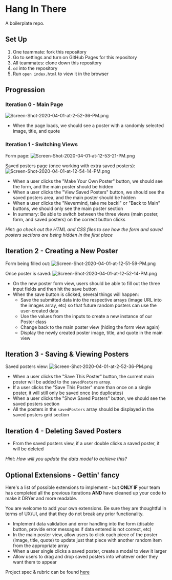 # Hang In There

A boilerplate repo.

## Set Up

1. One teammate: fork this repository
2. Go to settings and turn on GitHub Pages for this repository
3. All teammates: clone down this repository
4. `cd` into the repository
5. Run `open index.html` to view it in the browser

## Progression

### Iteration 0 - Main Page

![Screen-Shot-2020-04-01-at-2-52-36-PM.png](https://i.postimg.cc/dV78HSYC/Screen-Shot-2020-04-01-at-2-52-36-PM.png)

- When the page loads, we should see a poster with a randomly selected image, title, and quote

### Iteration 1 - Switching Views

Form page:
![Screen-Shot-2020-04-01-at-12-53-21-PM.png](https://i.postimg.cc/25zpYvSC/Screen-Shot-2020-04-01-at-12-53-21-PM.png)

Saved posters page (once working with extra saved posters):
![Screen-Shot-2020-04-01-at-12-54-14-PM.png](https://i.postimg.cc/BtWyVPz9/Screen-Shot-2020-04-01-at-12-54-14-PM.png)

- When a user clicks the "Make Your Own Poster" button, we should see the form, and the main poster should be hidden
- When a user clicks the "View Saved Posters" button, we should see the saved posters area, and the main poster should be hidden
- When a user clicks the "Nevermind, take me back!" or "Back to Main" buttons, we should only see the main poster section
- In summary: Be able to switch between the three views (main poster, form, and saved posters) on the correct button clicks

_Hint: go check out the HTML and CSS files to see how the form and saved posters sections are being hidden in the first place_

## Iteration 2 - Creating a New Poster

Form being filled out:
![Screen-Shot-2020-04-01-at-12-51-59-PM.png](https://i.postimg.cc/d0nbV1hr/Screen-Shot-2020-04-01-at-12-51-59-PM.png)

Once poster is saved:
![Screen-Shot-2020-04-01-at-12-52-14-PM.png](https://i.postimg.cc/sXNb5N92/Screen-Shot-2020-04-01-at-12-52-14-PM.png)

- On the new poster form view, users should be able to fill out the three input fields and then hit the save button
- When the save button is clicked, several things will happen:
  - Save the submitted data into the respective arrays (image URL into the images array, etc) so that future random posters can use the user-created data
  - Use the values from the inputs to create a new instance of our Poster class
  - Change back to the main poster view (hiding the form view again)
  - Display the newly created poster image, title, and quote in the main view

## Iteration 3 - Saving & Viewing Posters

Saved posters view:
![Screen-Shot-2020-04-01-at-2-52-36-PM.png](https://i.postimg.cc/dV78HSYC/Screen-Shot-2020-04-01-at-2-52-36-PM.png)

- When a user clicks the "Save This Poster" button, the current main poster will be added to the `savedPosters` array.
- If a user clicks the "Save This Poster" more than once on a single poster, it will still only be saved once (no duplicates)
- When a user clicks the "Show Saved Posters" button, we should see the saved posters section
- All the posters in the `savedPosters` array should be displayed in the saved posters grid section

## Iteration 4 - Deleting Saved Posters

- From the saved posters view, if a user double clicks a saved poster, it will be deleted

_Hint: How will you update the data model to achieve this?_

## Optional Extensions - Gettin' fancy

Here's a list of possible extensions to implement - but **ONLY IF** your team has completed all the previous iterations **AND** have cleaned up your code to make it DRYer and more readable.

You are welcome to add your own extensions. Be sure they are thoughtful in terms of UX/UI, and that they do not break any prior functionality.

- Implement data validation and error handling into the form (disable button, provide error messages if data entered is not correct, etc)
- In the main poster view, allow users to click each piece of the poster (image, title, quote) to update just that piece with another random item from the appropriate array
- When a user single clicks a saved poster, create a modal to view it larger
- Allow users to drag and drop saved posters into whatever order they want them to appear


Project spec & rubric can be found [here](https://frontend.turing.io/projects/module-1/hang-in-there.html)

